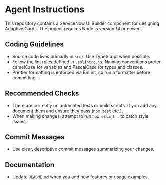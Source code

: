 # Agent Instructions

This repository contains a ServiceNow UI Builder component for designing Adaptive Cards.
The project requires Node.js version 14 or newer.

## Coding Guidelines
- Source code lives primarily in `src/`. Use TypeScript when possible.
- Follow the lint rules defined in `.eslintrc.js`. Naming conventions prefer camelCase for variables and PascalCase for types and classes.
- Prettier formatting is enforced via ESLint, so run a formatter before committing.

## Recommended Checks
- There are currently no automated tests or build scripts. If you add any, document them and ensure they pass (`npm test` etc.).
- When making changes, attempt to run `npx eslint .` to catch style issues.

## Commit Messages
- Use clear, descriptive commit messages summarizing your changes.

## Documentation
- Update `README.md` when you add new features or usage examples.